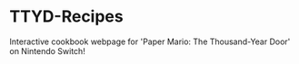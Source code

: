 # TTYD-Recipes
 Interactive cookbook webpage for 'Paper Mario: The Thousand-Year Door' on Nintendo Switch!
